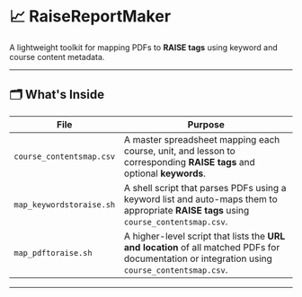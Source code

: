 # 📈 RaiseReportMaker

A lightweight toolkit for mapping PDFs to **RAISE tags** using keyword and course content metadata.

---

## 🗂 What's Inside

| File | Purpose |
|------|---------|
| `course_contentsmap.csv` | A master spreadsheet mapping each course, unit, and lesson to corresponding **RAISE tags** and optional **keywords**. |
| `map_keywordstoraise.sh` | A shell script that parses PDFs using a keyword list and auto-maps them to appropriate **RAISE tags** using `course_contentsmap.csv`. |
| `map_pdftoraise.sh` | A higher-level script that lists the **URL and location** of all matched PDFs for documentation or integration using `course_contentsmap.csv`. |

---
